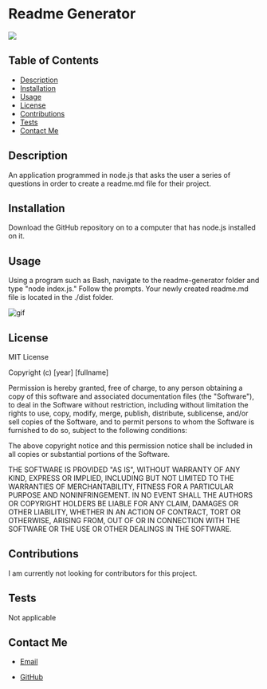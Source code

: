 
# Readme Generator

![](https://img.shields.io/static/v1?label=license&message=MIT&color=green)
  

## Table of Contents
* [Description](#description)
* [Installation](#installation)
* [Usage](#usage)
* [License](#license)
* [Contributions](#contributions)
* [Tests](#tests)
* [Contact Me](#contact-me)

## Description
An application programmed in node.js that asks the user a series of questions in order to create a readme.md file for their project.

## Installation
Download the GitHub repository on to a computer that has node.js installed on it.

## Usage
Using a program such as Bash, navigate to the readme-generator folder and type "node index.js." Follow the prompts.  Your newly created readme.md file is located in the ./dist folder.

![gif](https://github.com/feuerbacherb/readme-generator/blob/master/src/images/Ch9Chal%20.gif?raw=true)

## License
MIT License

Copyright (c) [year] [fullname]

Permission is hereby granted, free of charge, to any person obtaining a copy
of this software and associated documentation files (the "Software"), to deal
in the Software without restriction, including without limitation the rights
to use, copy, modify, merge, publish, distribute, sublicense, and/or sell
copies of the Software, and to permit persons to whom the Software is
furnished to do so, subject to the following conditions:

The above copyright notice and this permission notice shall be included in all
copies or substantial portions of the Software.

THE SOFTWARE IS PROVIDED "AS IS", WITHOUT WARRANTY OF ANY KIND, EXPRESS OR
IMPLIED, INCLUDING BUT NOT LIMITED TO THE WARRANTIES OF MERCHANTABILITY,
FITNESS FOR A PARTICULAR PURPOSE AND NONINFRINGEMENT. IN NO EVENT SHALL THE
AUTHORS OR COPYRIGHT HOLDERS BE LIABLE FOR ANY CLAIM, DAMAGES OR OTHER
LIABILITY, WHETHER IN AN ACTION OF CONTRACT, TORT OR OTHERWISE, ARISING FROM,
OUT OF OR IN CONNECTION WITH THE SOFTWARE OR THE USE OR OTHER DEALINGS IN THE
SOFTWARE.

## Contributions
I am currently not looking for contributors for this project.

## Tests
Not applicable

## Contact Me
* [Email](mailto:feuerbacherb@gmail.com)

* [GitHub](https://www.github.com/feuerbacherb)
